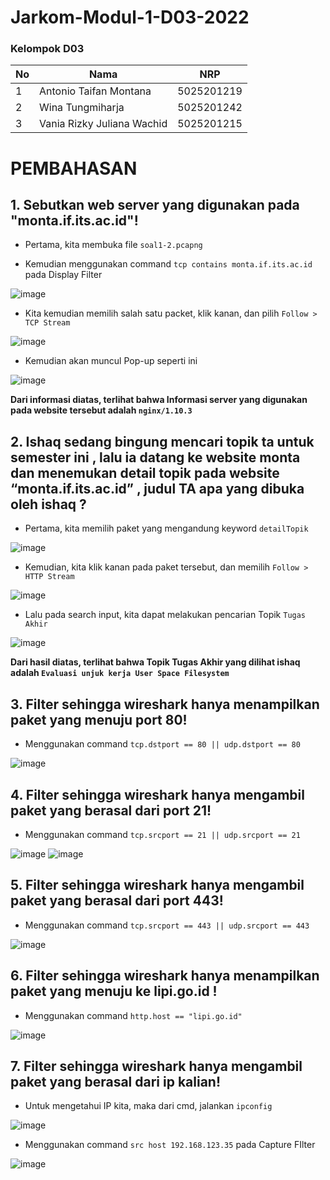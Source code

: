 # Jarkom-Modul-1-D03-2022

### Kelompok D03

| **No** | **Nama**                   | **NRP**    |
| ------ | -------------------------- | ---------- |
| 1      | Antonio Taifan Montana     | 5025201219 |
| 2      | Wina Tungmiharja           | 5025201242 |
| 3      | Vania Rizky Juliana Wachid | 5025201215 |



# PEMBAHASAN

## 1. Sebutkan web server yang digunakan pada "monta.if.its.ac.id"! 
-	Pertama, kita membuka file ```soal1-2.pcapng```

-	Kemudian menggunakan command ```tcp contains monta.if.its.ac.id``` pada  Display Filter  

![image](https://cdn.discordapp.com/attachments/869563207658913802/1022348757444067399/unknown.png)

-	Kita kemudian memilih salah satu packet, klik kanan, dan pilih ```Follow > TCP Stream```  

![image](https://cdn.discordapp.com/attachments/869563207658913802/1022349639195828324/unknown.png)

-	Kemudian akan muncul Pop-up seperti ini  

![image](https://cdn.discordapp.com/attachments/869563207658913802/1022349933153615882/unknown.png)

**Dari informasi diatas, terlihat bahwa Informasi server yang digunakan pada website tersebut adalah ```nginx/1.10.3```**



## 2.	Ishaq sedang bingung mencari topik ta untuk semester ini , lalu ia datang ke website monta dan menemukan detail topik pada website “monta.if.its.ac.id” , judul TA apa yang dibuka oleh ishaq ?  

-	Pertama, kita memilih paket yang mengandung keyword ```detailTopik```  

![image](https://cdn.discordapp.com/attachments/869563207658913802/1022350579554603028/unknown.png)

-	Kemudian, kita klik kanan pada paket tersebut, dan memilih ```Follow > HTTP Stream```  

![image](https://cdn.discordapp.com/attachments/869563207658913802/1022350783284519023/unknown.png)

-	Lalu pada search input, kita dapat melakukan pencarian Topik ```Tugas Akhir```  

![image](https://cdn.discordapp.com/attachments/869563207658913802/1022351059303268402/unknown.png)    

**Dari hasil diatas, terlihat bahwa Topik Tugas Akhir yang dilihat ishaq adalah `Evaluasi unjuk kerja User Space Filesystem`**



## 3.	Filter sehingga wireshark hanya menampilkan paket yang menuju port 80! 

- Menggunakan command `tcp.dstport == 80 || udp.dstport == 80`

![image](https://user-images.githubusercontent.com/64743796/191659594-b0b69079-d5e0-4732-ace1-dbbc91bfc97c.png)



## 4.	Filter sehingga wireshark hanya mengambil paket yang berasal dari port 21!

- Menggunakan command `tcp.srcport == 21 || udp.srcport == 21`

![image](https://user-images.githubusercontent.com/64743796/191659666-74cddf69-5c70-4657-9543-60d0316d80be.png)
![image](https://user-images.githubusercontent.com/64743796/191659673-a83a389b-f47a-4be8-8f90-c904f6172156.png)



## 5.	Filter sehingga wireshark hanya mengambil paket yang berasal dari port 443!

- Menggunakan command `tcp.srcport == 443 || udp.srcport == 443`

![image](https://user-images.githubusercontent.com/64743796/191659735-4a29fb6d-10d9-4c91-9dd5-918fb513be0b.png)



## 6.	Filter sehingga wireshark hanya menampilkan paket yang menuju ke lipi.go.id !

- Menggunakan command `http.host == "lipi.go.id"`

![image](https://user-images.githubusercontent.com/64743796/191659846-355432d0-e773-4b80-9ae3-e44a9a3d32e4.png)



## 7.	Filter sehingga wireshark hanya mengambil paket yang berasal dari ip kalian!

- Untuk mengetahui IP kita, maka dari cmd, jalankan `ipconfig`

![image](https://user-images.githubusercontent.com/64743796/191660110-772e1cb1-fed5-4dd0-9063-4e409ec178bf.png)


- Menggunakan command `src host 192.168.123.35` pada Capture FIlter

![image](https://user-images.githubusercontent.com/64743796/191660285-e58049d9-b8e3-494f-afaf-0fcba8bf56e1.png)

